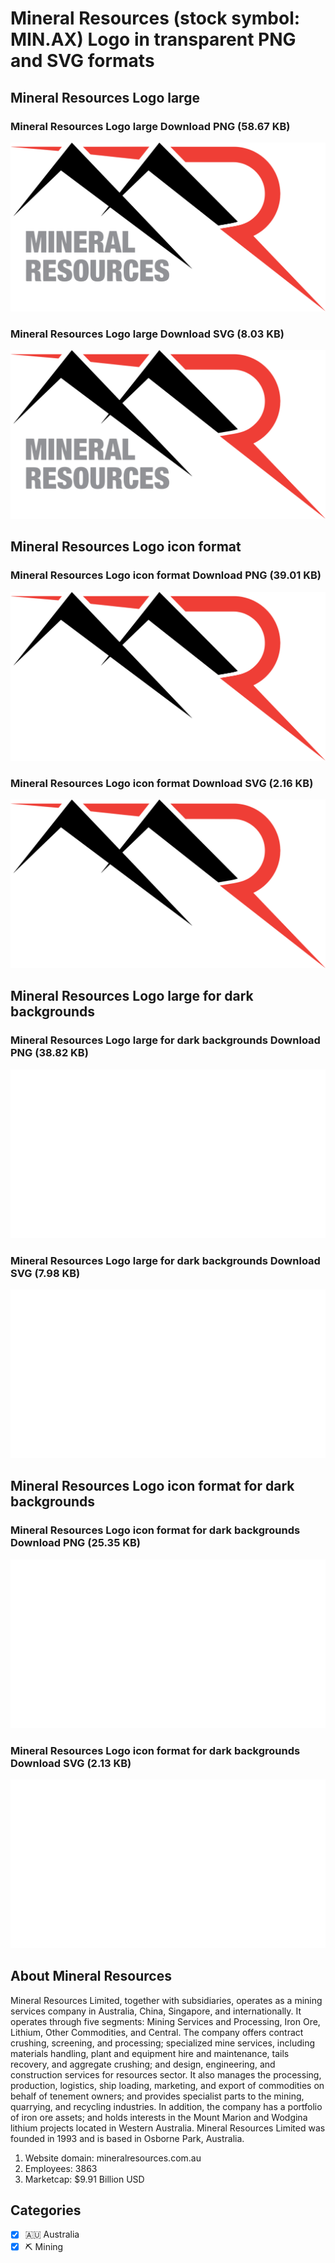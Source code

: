 # Mineral Resources (stock symbol: MIN.AX) Logo in transparent PNG and SVG formats

## Mineral Resources Logo large

### Mineral Resources Logo large Download PNG (58.67 KB)

![Mineral Resources Logo large Download PNG (58.67 KB)](/img/orig/MIN.AX_BIG-b9ec1db2.png)

### Mineral Resources Logo large Download SVG (8.03 KB)

![Mineral Resources Logo large Download SVG (8.03 KB)](/img/orig/MIN.AX_BIG-f5456147.svg)

## Mineral Resources Logo icon format

### Mineral Resources Logo icon format Download PNG (39.01 KB)

![Mineral Resources Logo icon format Download PNG (39.01 KB)](/img/orig/MIN.AX-7a5a34b9.png)

### Mineral Resources Logo icon format Download SVG (2.16 KB)

![Mineral Resources Logo icon format Download SVG (2.16 KB)](/img/orig/MIN.AX-87db3bc4.svg)

## Mineral Resources Logo large for dark backgrounds

### Mineral Resources Logo large for dark backgrounds Download PNG (38.82 KB)

![Mineral Resources Logo large for dark backgrounds Download PNG (38.82 KB)](/img/orig/MIN.AX_BIG.D-ec40c0f7.png)

### Mineral Resources Logo large for dark backgrounds Download SVG (7.98 KB)

![Mineral Resources Logo large for dark backgrounds Download SVG (7.98 KB)](/img/orig/MIN.AX_BIG.D-85855ecd.svg)

## Mineral Resources Logo icon format for dark backgrounds

### Mineral Resources Logo icon format for dark backgrounds Download PNG (25.35 KB)

![Mineral Resources Logo icon format for dark backgrounds Download PNG (25.35 KB)](/img/orig/MIN.AX.D-f3190411.png)

### Mineral Resources Logo icon format for dark backgrounds Download SVG (2.13 KB)

![Mineral Resources Logo icon format for dark backgrounds Download SVG (2.13 KB)](/img/orig/MIN.AX.D-fbdfb372.svg)

## About Mineral Resources

Mineral Resources Limited, together with subsidiaries, operates as a mining services company in Australia, China, Singapore, and internationally. It operates through five segments: Mining Services and Processing, Iron Ore, Lithium, Other Commodities, and Central. The company offers contract crushing, screening, and processing; specialized mine services, including materials handling, plant and equipment hire and maintenance, tails recovery, and aggregate crushing; and design, engineering, and construction services for resources sector. It also manages the processing, production, logistics, ship loading, marketing, and export of commodities on behalf of tenement owners; and provides specialist parts to the mining, quarrying, and recycling industries. In addition, the company has a portfolio of iron ore assets; and holds interests in the Mount Marion and Wodgina lithium projects located in Western Australia. Mineral Resources Limited was founded in 1993 and is based in Osborne Park, Australia.

1. Website domain: mineralresources.com.au
2. Employees: 3863
3. Marketcap: $9.91 Billion USD


## Categories
- [x] 🇦🇺 Australia
- [x] ⛏️ Mining
